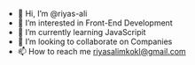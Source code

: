 - 👋 Hi, I’m @riyas-ali
- 👀 I’m interested in Front-End Development
- 🌱 I’m currently learning JavaScripit
- 💞️ I’m looking to collaborate on Companies
- 📫 How to reach me riyasalimkokl@gmail.com

<!---
riyas-ali/riyas-ali is a ✨ special ✨ repository because its `README.md` (this file) appears on your GitHub profile.
You can click the Preview link to take a look at your changes.
--->

